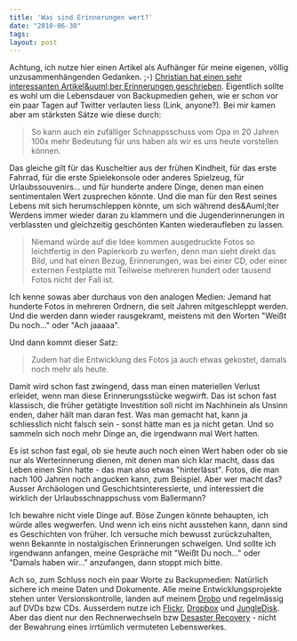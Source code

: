 ```yaml
---
title: 'Was sind Erinnerungen wert?'
date: "2010-06-30"
tags: 
layout: post
---
```

<p>Achtung, ich nutze hier einen Artikel als Aufh&auml;nger f&uuml;r meine eigenen, v&ouml;llig unzusammenh&auml;ngenden Gedanken. ;-)  <a href="http://www.hackthenet.de/weblog/301/unsere-daten-in-50-jahren">Christian hat einen sehr interessanten Artikel&amp;uuml;ber Erinnerungen geschrieben</a>. Eigentlich sollte es wohl um die Lebensdauer von Backupmedien gehen, wie er schon vor ein paar Tagen auf Twitter verlauten liess (Link, anyone?). Bei mir kamen aber am st&auml;rksten S&auml;tze wie diese durch:</p>
<blockquote class="posterous_short_quote">So kann auch ein zuf&auml;lliger Schnappsschuss vom Opa in 20 Jahren 100x mehr Bedeutung f&uuml;r uns haben als wir es uns heute vorstellen k&ouml;nnen.</blockquote>
<p>Das gleiche gilt f&uuml;r das Kuscheltier aus der fr&uuml;hen Kindheit, f&uuml;r das erste Fahrrad, f&uuml;r die erste Spielekonsole oder anderes Spielzeug, f&uuml;r Urlaubssouvenirs... und f&uuml;r hunderte andere Dinge, denen man einen sentimentalen Wert zusprechen k&ouml;nnte. Und die man f&uuml;r den Rest seines Lebens mit sich herumschleppen k&ouml;nnte, um sich w&auml;hrend des&amp;Auml;lter Werdens immer wieder daran zu klammern und die Jugenderinnerungen in verblassten und gleichzeitig gesch&ouml;nten Kanten wiederaufleben zu lassen.</p>
<blockquote class="posterous_medium_quote">Niemand w&uuml;rde auf die Idee kommen ausgedruckte Fotos so leichtfertig in den Papierkorb zu werfen, denn man sieht direkt das Bild, und hat einen Bezug, Erinnerungen, was bei einer CD, oder einer externen Festplatte mit Teilweise mehreren hundert oder tausend Fotos nicht der Fall ist.</blockquote>
<p>Ich kenne sowas aber durchaus von den analogen Medien: Jemand hat hunderte Fotos in mehreren Ordnern, die seit Jahren mitgeschleppt werden. Und die werden dann wieder rausgekramt, meistens mit den Worten "Wei&szlig;t Du noch..." oder "Ach jaaaaa".</p>
<p>Und dann kommt dieser Satz:</p>
<blockquote class="posterous_short_quote">Zudem hat die Entwicklung des Fotos ja auch etwas gekostet, damals noch mehr als heute.</blockquote>
<p>Damit wird schon fast zwingend, dass man einen materiellen Verlust erleidet, wenn man diese Erinnerungsst&uuml;cke wegwirft. Das ist schon fast klassisch, die fr&uuml;her get&auml;tigte Investition soll nicht im Nachhinein als Unsinn enden, daher h&auml;lt man daran fest. Was man gemacht hat, kann ja schliesslich nicht falsch sein - sonst h&auml;tte man es ja nicht getan. Und so sammeln sich noch mehr Dinge an, die irgendwann mal Wert hatten.</p>
<p>Es ist schon fast egal, ob sie heute auch noch einen Wert haben oder ob sie nur als Werterinnerung dienen, mit denen man sich klar macht, dass das Leben einen Sinn hatte - das man also etwas "hinterl&auml;sst". Fotos, die man nach 100 Jahren noch angucken kann, zum Beispiel. Aber wer macht das? Ausser Arch&auml;ologen und Geschichtsinteressierte, und interessiert die wirklich der Urlaubsschnappschuss vom Ballermann?</p>
<p>Ich bewahre nicht viele Dinge auf. B&ouml;se Zungen k&ouml;nnte behaupten, ich w&uuml;rde alles wegwerfen. Und wenn ich eins nicht ausstehen kann, dann sind es Geschichten von fr&uuml;her. Ich versuche mich bewusst zur&uuml;ckzuhalten, wenn Bekannte in nostalgischen Erinnerungen schwelgen. Und sollte ich irgendwann anfangen, meine Gespr&auml;che mit "Wei&szlig;t Du noch..." oder "Damals haben wir..." anzufangen, dann stoppt mich bitte.</p>
<p>Ach so, zum Schluss noch ein paar Worte zu Backupmedien:&nbsp;Nat&uuml;rlich sichere ich meine Daten und Dokumente. Alle meine Entwicklungsprojekte stehen unter Versionskontrolle, landen auf meinem <a href="http://www.drobo.com/">Drobo</a> und regelm&auml;ssig auf DVDs bzw CDs. Ausserdem nutze ich <a href="http://www.flickr.com">Flickr</a>, <a href="https://www.dropbox.com/referrals/NTEwODkyNTk5">Dropbox</a> und <a href="https://www.jungledisk.com/">JungleDisk</a>. Aber das dient nur den Rechnerwechseln bzw <a href="http://de.wikipedia.org/wiki/Disaster_Recovery">Desaster Recovery</a> - nicht der Bewahrung eines irrt&uuml;mlich vermuteten Lebenswerkes.</p>
